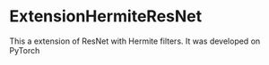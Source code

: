 # ExtensionHermiteResNet
This a extension of ResNet with Hermite filters. It was developed on PyTorch 
